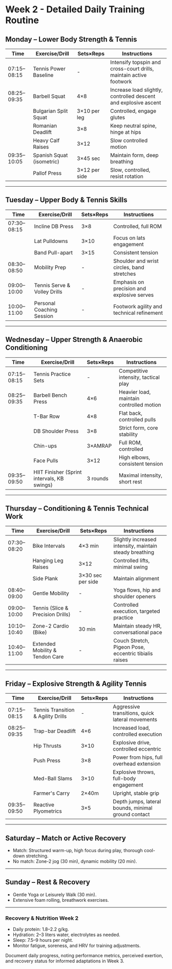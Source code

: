 # Week 2 - Detailed Daily Training Routine

## Monday – Lower Body Strength & Tennis

| Time | Exercise/Drill | Sets×Reps | Instructions |
|------|---------------|-----------|--------------|
| 07:15–08:15 | Tennis Power Baseline | - | Intensify topspin and cross-court drills, maintain active footwork |
| 08:25–09:35 | Barbell Squat | 4×8 | Increase load slightly, controlled descent and explosive ascent |
| | Bulgarian Split Squat | 3×10 per leg | Controlled, engage glutes |
| | Romanian Deadlift | 3×8 | Keep neutral spine, hinge at hips |
| | Heavy Calf Raises | 3×12 | Slow controlled motion |
| 09:35–10:05 | Spanish Squat (isometric) | 3×45 sec | Maintain form, deep breathing |
| | Pallof Press | 3×12 per side | Slow, controlled, resist rotation |

---

## Tuesday – Upper Body & Tennis Skills

| Time | Exercise/Drill | Sets×Reps | Instructions |
|------|---------------|-----------|--------------|
| 07:30–08:15 | Incline DB Press | 3×8 | Controlled, full ROM |
| | Lat Pulldowns | 3×10 | Focus on lats engagement |
| | Band Pull-apart | 3×15 | Consistent tension |
| 08:30–08:50 | Mobility Prep | - | Shoulder and wrist circles, band stretches |
| 09:00–10:00 | Tennis Serve & Volley Drills | - | Emphasis on precision and explosive serves |
| 10:00–11:00 | Personal Coaching Session | - | Footwork agility and technical refinement |

---

## Wednesday – Upper Strength & Anaerobic Conditioning

| Time | Exercise/Drill | Sets×Reps | Instructions |
|------|---------------|-----------|--------------|
| 07:15–08:15 | Tennis Practice Sets | - | Competitive intensity, tactical play |
| 08:25–09:35 | Barbell Bench Press | 4×6 | Heavier load, maintain controlled motion |
| | T-Bar Row | 4×8 | Flat back, controlled pulls |
| | DB Shoulder Press | 3×8 | Strict form, core stability |
| | Chin-ups | 3×AMRAP | Full ROM, controlled |
| | Face Pulls | 3×12 | High elbows, consistent tension |
| 09:35–09:50 | HIIT Finisher (Sprint intervals, KB swings) | 3 rounds | Maximal intensity, short rest |

---

## Thursday – Conditioning & Tennis Technical Work

| Time | Exercise/Drill | Sets×Reps | Instructions |
|------|---------------|-----------|--------------|
| 07:30–08:20 | Bike Intervals | 4×3 min | Slightly increased intensity, maintain steady breathing |
| | Hanging Leg Raises | 3×12 | Controlled lifts, minimal swing |
| | Side Plank | 3×30 sec per side | Maintain alignment |
| 08:40–09:00 | Gentle Mobility | - | Yoga flows, hip and shoulder openers |
| 09:00–10:00 | Tennis (Slice & Precision Drills) | - | Controlled execution, targeted practice |
| 10:10–10:40 | Zone-2 Cardio (Bike) | 30 min | Maintain steady HR, conversational pace |
| 10:40–11:00 | Extended Mobility & Tendon Care | - | Couch Stretch, Pigeon Pose, eccentric tibialis raises |

---

## Friday – Explosive Strength & Agility Tennis

| Time | Exercise/Drill | Sets×Reps | Instructions |
|------|---------------|-----------|--------------|
| 07:15–08:15 | Tennis Transition & Agility Drills | - | Aggressive transitions, quick lateral movements |
| 08:25–09:35 | Trap-bar Deadlift | 4×6 | Increased load, controlled execution |
| | Hip Thrusts | 3×10 | Explosive drive, controlled eccentric |
| | Push Press | 3×8 | Power from hips, full overhead extension |
| | Med-Ball Slams | 3×10 | Explosive throws, full-body engagement |
| | Farmer's Carry | 2×40m | Upright, stable grip |
| 09:35–09:50 | Reactive Plyometrics | 3×5 | Depth jumps, lateral bounds, minimal ground contact |

---

## Saturday – Match or Active Recovery

- Match: Structured warm-up, high focus during play, thorough cool-down stretching.
- No match: Zone-2 jog (30 min), dynamic mobility (20 min).

---

## Sunday – Rest & Recovery

- Gentle Yoga or Leisurely Walk (30 min).
- Extensive foam rolling, breathwork exercises.

---

### Recovery & Nutrition Week 2
- Daily protein: 1.8–2.2 g/kg.
- Hydration: 2–3 liters water, electrolytes as needed.
- Sleep: 7.5–9 hours per night.
- Monitor fatigue, soreness, and HRV for training adjustments.

Document daily progress, noting performance metrics, perceived exertion, and recovery status for informed adaptations in Week 3.

